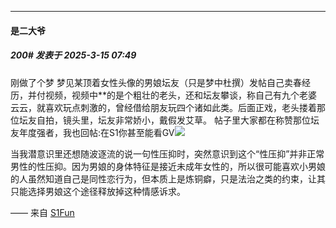 ﻿
*****

####  是二大爷  
##### 200#       发表于 2025-3-15 07:49

刚做了个梦
梦见某顶着女性头像的男娘坛友（只是梦中杜撰）发帖自己卖春经历，并付视频，视频中**的是个粗壮的老头，还和坛友攀谈，称自己有九个老婆云云，就喜欢玩点刺激的，曾经借给朋友玩四个诸如此类。后面正戏，老头搂着那位坛友自拍，镜头里，坛友非常娇小，戴假发艾草。
帖子里大家都在称赞那位坛友年度强者，我也回帖:在S1你甚至能看GV<img src="https://static.saraba1st.com/image/smiley/face2017/049.png" referrerpolicy="no-referrer">

当我潜意识里还想随波逐流的说一句性压抑时，突然意识到这个“性压抑”并非正常男性的性压抑。因为男娘的身体特征是接近未成年女性的，所以很可能喜欢小男娘的人虽然知道自己是同性恋行为，但本质上是炼铜癖，只是法治之类的约束，让其只能选择男娘这个途径释放掉这种情感诉求。

—— 来自 [S1Fun](https://s1fun.koalcat.com)

